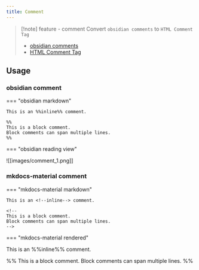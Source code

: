 ```yaml
---
title: Comment
---
```


> [!note]  feature - comment
> Convert `obsidian comments` to `HTML Comment Tag`
>
> - [obsidian comments](https://help.obsidian.md/Editing+and+formatting/Basic+formatting+syntax#Comments)
> - [HTML Comment Tag](https://www.w3schools.com/tags/tag_comment.asp)

## Usage

### obsidian comment

=== "obsidian markdown"

```
This is an %%inline%% comment.

%% 
This is a block comment. 
Block comments can span multiple lines. 
%%
```

=== "obsidian reading view"

![[images/comment_1.png]]

### mkdocs-material comment

=== "mkdocs-material markdown"

```
This is an <!--inline--> comment.

<!--
This is a block comment. 
Block comments can span multiple lines. 
-->
```

=== "mkdocs-material rendered"

This is an %%inline%% comment.

%% 
This is a block comment. 
Block comments can span multiple lines. 
%%

